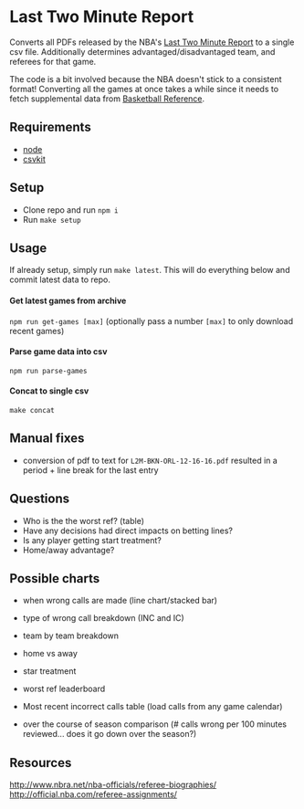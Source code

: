 # Last Two Minute Report
Converts all PDFs released by the NBA's [Last Two Minute Report](http://official.nba.com/nba-last-two-minute-reports-archive/) to a single csv file. Additionally determines advantaged/disadvantaged team, and referees for that game.

The code is a bit involved because the NBA doesn't stick to a consistent format! Converting all the games at once takes a while since it needs to fetch supplemental data from [Basketball Reference](https://basketball-reference.com).

## Requirements
* [node](https://node.js.org)
* [csvkit](https://csvkit.readthedocs.org)

## Setup
* Clone repo and run `npm i`
* Run `make setup`

## Usage

If already setup, simply run `make latest`. This will do everything below and commit latest data to repo.

#### Get latest games from archive
`npm run get-games [max]` (optionally pass a number `[max]` to only download recent games)

#### Parse game data into csv
`npm run parse-games`

#### Concat to single csv
`make concat`

## Manual fixes
* conversion of pdf to text for `L2M-BKN-ORL-12-16-16.pdf` resulted in a period + line break for the last entry

## Questions
* Who is the the worst ref? (table)
* Have any decisions had direct impacts on betting lines?
* Is any player getting start treatment?
* Home/away advantage?

## Possible charts
* when wrong calls are made (line chart/stacked bar)
* type of wrong call breakdown (INC and IC)
* team by team breakdown
* home vs away
* star treatment
* worst ref leaderboard
* Most recent incorrect calls table (load calls from any game calendar)

* over the course of season comparison (# calls wrong per 100 minutes reviewed... does it go down over the season?)

## Resources
http://www.nbra.net/nba-officials/referee-biographies/
http://official.nba.com/referee-assignments/
